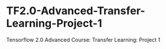 # TF2.0-Advanced-Transfer-Learning-Project-1
Tensorflow 2.0 Advanced Course: Transfer Learning: Project 1
